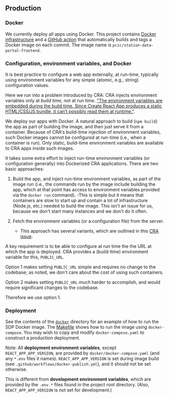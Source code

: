 ## Production

### Docker

We currently deploy all apps using Docker.
This project contains [Docker infrastructure](docker) and a
[GitHub action](.github/workflows/docker-publish.yml) that automatically
builds and tags a Docker image on each commit. The image name is
`pcic/station-data-portal-frontend`.

### Configuration, environment variables, and Docker

It is best practice to configure a web app externally, at run-time,
typically using environment variables for any simple (atomic, e.g.,
string) configuration values.

Here we run into a problem introduced by CRA:
CRA injects environment variables only at _build time_, not at run time.
["The environment variables are embedded during the build time. Since Create React App produces a static
HTML/CSS/JS bundle, it can’t possibly read them at runtime."](https://facebook.github.io/create-react-app/docs/adding-custom-environment-variables).

We deploy our apps with Docker. A natural approach to build (`npm build`)
the app as part of building the image, and then just serve it from a
container. Because of CRA's build-time injection of environment
variables, such Docker images cannot be configured at run-time (i.e.,
when a container is run). Only static, build-time environment variables
are available to CRA apps inside such images.

It takes some extra effort to inject run-time environment variables (or
configuration generally) into Dockerized CRA applications. There are
two basic approaches:

1. Build the app, and inject run-time environment variables, as part of
   the image run (i.e., the commands run by the image include building
   the app, which at that point has access to environment variables
   provided via the `docker run` command).
   -This is simple but it means that containers are slow to start up
   and contain a lot of infrastructure (Node.js, etc.) needed to build
   the image. This isn't an issue for us, because we don't start many
   instances and we don't do it often.

2. Fetch the environment variables (or a configuration file) from the server.
   - This approach has several variants, which are outlined in this
     [CRA issue](https://github.com/facebook/create-react-app/issues/2353).

A key requirement is to be able to configure at run time the the URL at
which the app is deployed. CRA provides a (build-time) environment
variable for this, `PUBLIC_URL`.

Option 1 makes setting `PUBLIC_URL` simple and requires no change to the codebase;
as noted, we don't care about the cost of using such containers.

Option 2 makes setting `PUBLIC_URL` _much_ harder to accomplish, and
would require significant changes to the codebase.

Therefore we use option 1.

### Deployment

See the contents of the [`docker`](docker) directory for an example of how
to run the SDP Docker image. The [Makefile](Makefile) shows how to run the
image using `docker-compose`. You may wish to copy and modify
`docker-compose.yaml` to construct a production deployment.

Note: All **deployment environment variables**, except `REACT_APP_APP_VERSION`,
are provided by `docker/docker-compose.yaml` (and any `*.env` files it
names). `REACT_APP_APP_VERSION` is set during image build (see
`.github/workflows/docker-publish.yml`), and it should not be set
otherwise.

This is different from **development environment variables**, which are
provided by the `.env.*` files found in the project root directory.
(Also, `REACT_APP_APP_VERSION` is not set for development.)
